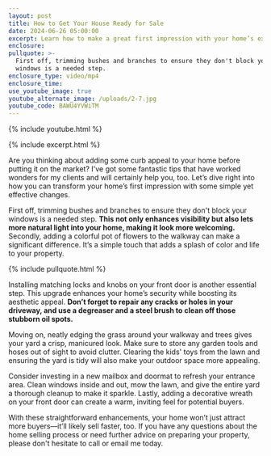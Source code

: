 ```yaml
---
layout: post
title: How to Get Your House Ready for Sale
date: 2024-06-26 05:00:00
excerpt: Learn how to make a great first impression with your home’s exterior.
enclosure:
pullquote: >-
  First off, trimming bushes and branches to ensure they don't block your
  windows is a needed step. 
enclosure_type: video/mp4
enclosure_time:
use_youtube_image: true
youtube_alternate_image: /uploads/2-7.jpg
youtube_code: BAWU4YVWiTM
---
```

{% include youtube.html %}

{% include excerpt.html %}

Are you thinking about adding some curb appeal to your home before putting it on the market? I've got some fantastic tips that have worked wonders for my clients and will certainly help you, too. Let’s dive right into how you can transform your home’s first impression with some simple yet effective changes.

First off, trimming bushes and branches to ensure they don't block your windows is a needed step. **This not only enhances visibility but also lets more natural light into your home, making it look more welcoming.** Secondly, adding a colorful pot of flowers to the walkway can make a significant difference. It’s a simple touch that adds a splash of color and life to your property.

{% include pullquote.html %}

Installing matching locks and knobs on your front door is another essential step. This upgrade enhances your home’s security while boosting its aesthetic appeal. **Don’t forget to repair any cracks or holes in your driveway, and use a degreaser and a steel brush to clean off those stubborn oil spots.**

Moving on, neatly edging the grass around your walkway and trees gives your yard a crisp, manicured look. Make sure to store any garden tools and hoses out of sight to avoid clutter. Clearing the kids' toys from the lawn and ensuring the yard is tidy will also make your outdoor space more appealing.

Consider investing in a new mailbox and doormat to refresh your entrance area. Clean windows inside and out, mow the lawn, and give the entire yard a thorough cleanup to make it sparkle. Lastly, adding a decorative wreath on your front door can create a warm, inviting feel for potential buyers.

With these straightforward enhancements, your home won’t just attract more buyers—it’ll likely sell faster, too. If you have any questions about the home selling process or need further advice on preparing your property, please don't hesitate to call or email me today.